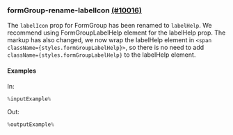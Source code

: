 ### formGroup-rename-labelIcon [(#10016)](https://github.com/patternfly/patternfly-react/pull/10016)

The `labelIcon` prop for FormGroup has been renamed to `labelHelp`. We recommend using FormGroupLabelHelp element for the labelHelp prop. The markup has also changed, we now wrap the labelHelp element in `<span className={styles.formGroupLabelHelp}>`, so there is no need to add `className={styles.formGroupLabelHelp}` to the labelHelp element.

#### Examples

In:

```jsx
%inputExample%
```

Out:

```jsx
%outputExample%
```

